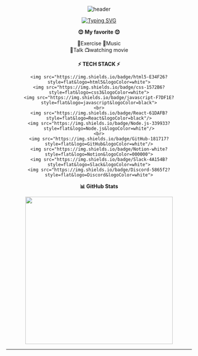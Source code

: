 <div align="center" style="text-align: center;">

![header](https://capsule-render.vercel.app/api?type=waving&color=dcdcdc&text=&animation=twinkling&height=80)

[![Typing SVG](https://readme-typing-svg.demolab.com?font=Alkatra&weight=500&size=45&duration=3500&pause=3&color=333333&center=true&vCenter=true&multiline=true&repeat=true&width=1000&height=100&lines=Welcome+to+YoungSoon12's+GitHub!👋)](https://git.io/typing-svg)

</div>

<div align="center">
  
<b>😊 My favorite 😊</b>
<br />

💪Exercise 🎵Music <br>
💬Talk 📺watching movie

</div>


<div align="center">


  <b>⚡ TECH STACK ⚡</b> 
  <br />
  
    <img src="https://img.shields.io/badge/html5-E34F26?style=flat&logo=html5&logoColor=white">
    <img src="https://img.shields.io/badge/css-1572B6?style=flat&logo=css3&logoColor=white">
    <img src="https://img.shields.io/badge/javascript-F7DF1E?style=flat&logo=javascript&logoColor=black">
    <br>
    <img src="https://img.shields.io/badge/React-61DAFB?style=flat&logo=React&logoColor=black"/>
    <img src="https://img.shields.io/badge/Node.js-339933?style=flat&logo=Node.js&logoColor=white"/>
    <br>
    <img src="https://img.shields.io/badge/GitHub-181717?style=flat&logo=GitHub&logoColor=white"/>
    <img src="https://img.shields.io/badge/Notion-white?style=flat&logo=Notion&logoColor=000000">
    <img src="https://img.shields.io/badge/Slack-4A154B?style=flat&logo=Slack&logoColor=white">
    <img src="https://img.shields.io/badge/Discord-5865f2?style=flat&logo=Discord&logoColor=white">

  <b>📊 GitHub Stats</b> 
  <br />
  
  <img src="https://github-readme-stats.vercel.app/api/top-langs/?username=youngsoon12&layout=compact&card_width=445&langs_count=6" width="400" />


</div>
<hr>
